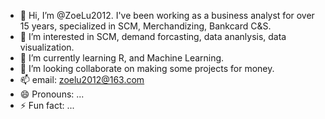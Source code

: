 - 👋 Hi, I’m @ZoeLu2012. I've been working as a business analyst for over 15 years, specialized in SCM, Merchandizing, Bankcard C&S.
- 👀 I’m interested in SCM, demand forcasting, data ananlysis, data visualization.
- 🌱 I’m currently learning R, and Machine Learning.
- 💞️ I’m looking collaborate on making some projects for money.
- 📫 email: zoelu2012@163.com
- 😄 Pronouns: ...
- ⚡ Fun fact: ...

<!---
ZoeLu2012/ZoeLu2012 is a ✨ special ✨ repository because its `README.md` (this file) appears on your GitHub profile.
You can click the Preview link to take a look at your changes.
--->
